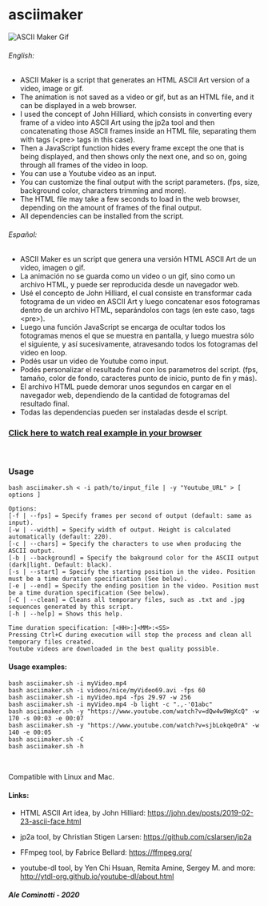 # asciimaker
![ASCII Maker Gif](https://github.com/alecominotti/alecominotti.github.io/blob/master/images/asciimaker.gif?raw=true)  

###### English:
- ASCII Maker is a script that generates an HTML ASCII Art version of a video, image or gif.
- The animation is not saved as a video or gif, but as an HTML file, and it can be displayed in a web browser.
- I used the concept of John Hilliard, which consists in converting every frame of a video into ASCII Art using the jp2a tool and then concatenating those ASCII frames inside an HTML file, separating them with tags (\<pre\> tags in this case).
- Then a JavaScript function hides every frame except the one that is being displayed, and then shows only the next one, and so on, going through all frames of the video in loop.
- You can use a Youtube video as an input.
- You can customize the final output with the script parameters. (fps, size, background color, characters trimming and more).
- The HTML file may take a few seconds to load in the web browser, depending on the amount of frames of the final output.
- All dependencies can be installed from the script.


###### Español:
- ASCII Maker es un script que genera una versión HTML ASCII Art de un video, imagen o gif. 
- La animación no se guarda como un video o un gif, sino como un archivo HTML, y puede ser reproducida desde un navegador web.
- Usé el concepto de John Hilliard, el cual consiste en transformar cada fotograma de un video en ASCII Art y luego concatenar esos fotogramas dentro de un archivo HTML, separándolos con tags (en este caso, tags \<pre\>).
- Luego una función JavaScript se encarga de ocultar todos los fotogramas menos el que se muestra en pantalla, y luego muestra sólo el siguiente, y así sucesivamente, atravesando todos los fotogramas del video en loop.
- Podés usar un video de Youtube como input.
- Podés personalizar el resultado final con los parametros del script. (fps, tamaño, color de fondo, caracteres punto de inicio, punto de fin y más).
- El archivo HTML puede demorar unos segundos en cargar en el navegador web, dependiendo de la cantidad de fotogramas del resultado final.
- Todas las dependencias pueden ser instaladas desde el script.


### [Click here to watch real example in your browser](https://alecominotti.github.io/ "Ascii Maker example")

<br>

### Usage

	
```bash asciimaker.sh < -i path/to/input_file | -y "Youtube_URL" > [ options ]```

	Options:
	[-f | --fps] = Specify frames per second of output (default: same as input).
	[-w | --width] = Specify width of output. Height is calculated automatically (default: 220).
	[-c | --chars] = Specify the characters to use when producing the ASCII output.
	[-b | --background] = Specify the bakground color for the ASCII output (dark|light. Default: black).
	[-s | --start] = Specify the starting position in the video. Position must be a time duration specification (See below).
	[-e | --end] = Specify the ending position in the video. Position must be a time duration specification (See below).
	[-C | --clean] = Cleans all temporary files, such as .txt and .jpg sequences generated by this script.
	[-h | --help] = Shows this help.
	
	Time duration specification: [<HH>:]<MM>:<SS>
	Pressing Ctrl+C during execution will stop the process and clean all temporary files created.
	Youtube videos are downloaded in the best quality possible.
	
#### Usage examples:
	bash asciimaker.sh -i myVideo.mp4
	bash asciimaker.sh -i videos/nice/myVideo69.avi -fps 60
	bash asciimaker.sh -i myVideo.mp4 -fps 29.97 -w 256
	bash asciimaker.sh -i myVideo.mp4 -b light -c ".,-'01abc"
	bash asciimaker.sh -y "https://www.youtube.com/watch?v=dQw4w9WgXcQ" -w 170 -s 00:03 -e 00:07
	bash asciimaker.sh -y "https://www.youtube.com/watch?v=sjbLokqe0rA" -w 140 -e 00:05
	bash asciimaker.sh -C
	bash asciimaker.sh -h

</br>

Compatible with Linux and Mac.


#### Links:

- HTML ASCII Art idea, by John Hilliard: 
	https://john.dev/posts/2019-02-23-ascii-face.html

- jp2a tool, by Christian Stigen Larsen:
	https://github.com/cslarsen/jp2a

- FFmpeg tool, by Fabrice Bellard:
	https://ffmpeg.org/
	
- youtube-dl tool, by Yen Chi Hsuan, Remita Amine, Sergey M. and more: 
	http://ytdl-org.github.io/youtube-dl/about.html
  
##### Ale Cominotti - 2020
